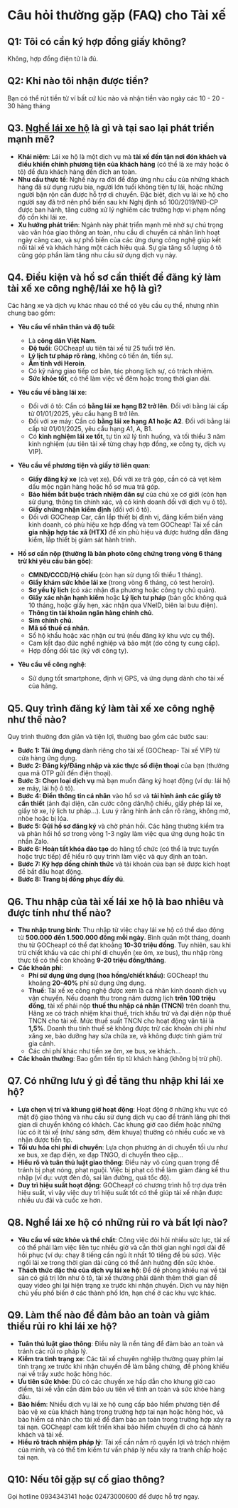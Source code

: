 # Câu hỏi thường gặp (FAQ) cho Tài xế

## Q1: Tôi có cần ký hợp đồng giấy không?
Không, hợp đồng điện tử là đủ.  

## Q2: Khi nào tôi nhận được tiền?
Bạn có thể rút tiền từ ví bất cứ lúc nào và nhận tiền vào ngày các 10 - 20 - 30 hàng tháng 

## Q3. <a href="https://gocheap.vn/about/chung-chi-hanh-nghe-lai-xe-ho-gocheap-viet-nam" target="_blank">Nghề lái xe hộ</a> là gì và tại sao lại phát triển mạnh mẽ?

*   **Khái niệm**: Lái xe hộ là một dịch vụ mà **tài xế đến tận nơi đón khách và điều khiển chính phương tiện của khách hàng** (có thể là xe máy hoặc ô tô) để đưa khách hàng đến đích an toàn.
*   **Nhu cầu thực tế**: Nghề này ra đời để đáp ứng nhu cầu của những khách hàng đã sử dụng rượu bia, người lớn tuổi không tiện tự lái, hoặc những người bận rộn cần được hỗ trợ di chuyển. Đặc biệt, dịch vụ lái xe hộ cho người say đã trở nên phổ biến sau khi Nghị định số 100/2019/NĐ-CP được ban hành, tăng cường xử lý nghiêm các trường hợp vi phạm nồng độ cồn khi lái xe.
*   **Xu hướng phát triển**: Ngành này phát triển mạnh mẽ nhờ sự chú trọng vào văn hóa giao thông an toàn, nhu cầu di chuyển cá nhân linh hoạt ngày càng cao, và sự phổ biến của các ứng dụng công nghệ giúp kết nối tài xế và khách hàng một cách hiệu quả. Sự gia tăng số lượng ô tô cũng góp phần làm tăng nhu cầu sử dụng dịch vụ này.

## Q4. Điều kiện và hồ sơ cần thiết để đăng ký làm tài xế xe công nghệ/lái xe hộ là gì?
Các hãng xe và dịch vụ khác nhau có thể có yêu cầu cụ thể, nhưng nhìn chung bao gồm:

*   **Yêu cầu về nhân thân và độ tuổi**:
    *   Là **công dân Việt Nam**.
    *   **Độ tuổi**: GOCheap! ưu tiên tài xế từ 25 tuổi trở lên. 
    *   **Lý lịch tư pháp rõ ràng**, không có tiền án, tiền sự.
    *   **Âm tính với Heroin**.
    *   Có kỹ năng giao tiếp cơ bản, tác phong lịch sự, có trách nhiệm.
    *   **Sức khỏe tốt**, có thể làm việc về đêm hoặc trong thời gian dài.

*   **Yêu cầu về bằng lái xe**:
    *   Đối với ô tô: Cần có **bằng lái xe hạng B2 trở lên**. Đối với bằng lái cấp từ 01/01/2025, yêu cầu hạng B trở lên.
    *   Đối với xe máy: Cần có **bằng lái xe hạng A1 hoặc A2**. Đối với bằng lái cấp từ 01/01/2025, yêu cầu hạng A1, A, B1.
    *   Có **kinh nghiệm lái xe tốt**, tự tin xử lý tình huống, và tối thiểu 3 năm kinh nghiệm (ưu tiên tài xế từng chạy hợp đồng, xe công ty, dịch vụ VIP).

*   **Yêu cầu về phương tiện và giấy tờ liên quan**:
    *   **Giấy đăng ký xe** (cà vẹt xe). Đối với xe trả góp, cần có cà vẹt kèm dấu mộc ngân hàng hoặc hồ sơ mua trả góp.
    *   **Bảo hiểm bắt buộc trách nhiệm dân sự** của chủ xe cơ giới (còn hạn sử dụng, thông tin chính xác, và có kinh doanh đối với dịch vụ ô tô).
    *   **Giấy chứng nhận kiểm định** (đối với ô tô).
    *   Đối với GOCheap Car, cần lắp thiết bị định vị, đăng kiểm biển vàng kinh doanh, có phù hiệu xe hợp đồng và tem GOCheap! Tài xế cần **gia nhập hợp tác xã (HTX)** để xin phù hiệu và được hướng dẫn đăng kiểm, lắp thiết bị giám sát hành trình.

*   **Hồ sơ cần nộp (thường là bản photo công chứng trong vòng 6 tháng trừ khi yêu cầu bản gốc)**:
    *   **CMND/CCCD/Hộ chiếu** (còn hạn sử dụng tối thiểu 1 tháng).
    *   **Giấy khám sức khỏe lái xe** (trong vòng 6 tháng, có test heroin).
    *   **Sơ yếu lý lịch** (có xác nhận địa phương hoặc công ty chủ quản).
    *   **Giấy xác nhận hạnh kiểm** hoặc **Lý lịch tư pháp** (bản gốc không quá 10 tháng, hoặc giấy hẹn, xác nhận qua VNeID, biên lai bưu điện).
    *   **Thông tin tài khoản ngân hàng chính chủ**.
    *   **Sim chính chủ**.
    *   **Mã số thuế cá nhân**.
    *   Sổ hộ khẩu hoặc xác nhận cư trú (nếu đăng ký khu vực cụ thể).
    *   Cam kết đạo đức nghề nghiệp và bảo mật (do công ty cung cấp).
    *   Hợp đồng đối tác (ký với công ty).

*   **Yêu cầu về công nghệ**:
    *   Sử dụng tốt smartphone, định vị GPS, và ứng dụng dành cho tài xế của hãng.

## Q5. Quy trình đăng ký làm tài xế xe công nghệ như thế nào?
Quy trình thường đơn giản và tiện lợi, thường bao gồm các bước sau:

*   **Bước 1: Tải ứng dụng** dành riêng cho tài xế (GOCheap- Tài xế VIP) từ cửa hàng ứng dụng.
*   **Bước 2: Đăng ký/Đăng nhập và xác thực số điện thoại** của bạn (thường qua mã OTP gửi đến điện thoại).
*   **Bước 3: Chọn loại dịch vụ** mà bạn muốn đăng ký hoạt động (ví dụ: lái hộ xe máy, lái hộ ô tô).
*   **Bước 4: Điền thông tin cá nhân** vào hồ sơ và **tải hình ảnh các giấy tờ cần thiết** (ảnh đại diện, căn cước công dân/hộ chiếu, giấy phép lái xe, giấy tờ xe, lý lịch tư pháp...). Lưu ý rằng hình ảnh cần rõ ràng, không mờ, nhòe hoặc bị lóa.
*   **Bước 5: Gửi hồ sơ đăng ký** và chờ phản hồi. Các hãng thường kiểm tra và phản hồi hồ sơ trong vòng 1-3 ngày làm việc qua ứng dụng hoặc tin nhắn Zalo.
*   **Bước 6: Hoàn tất khóa đào tạo** do hãng tổ chức (có thể là trực tuyến hoặc trực tiếp) để hiểu rõ quy trình làm việc và quy định an toàn.
*   **Bước 7: Ký hợp đồng chính thức** và tài khoản của bạn sẽ được kích hoạt để bắt đầu hoạt động.
*   **Bước 8: Trang bị đồng phục đầy đủ**.

## Q6. Thu nhập của tài xế lái xe hộ là bao nhiêu và được tính như thế nào?

*   **Thu nhập trung bình**: Thu nhập từ việc chạy lái xe hộ có thể dao động từ **500.000 đến 1.500.000 đồng mỗi ngày**. Bình quân một tháng, doanh thu từ GOCheap! có thể đạt khoảng **10-30 triệu đồng**. Tuy nhiên, sau khi trừ chiết khấu và các chi phí di chuyển (xe ôm, xe bus), thu nhập ròng thực tế có thể còn khoảng **9-20 triệu đồng/tháng**. 
*   **Các khoản phí**:
    *   **Phí sử dụng ứng dụng (hoa hồng/chiết khấu)**: GOCheap! thu khoảng **20-40%** phí sử dụng ứng dụng. 
    *   **Thuế**: Tài xế xe công nghệ được xem là cá nhân kinh doanh dịch vụ vận chuyển. Nếu doanh thu trong năm dương lịch **trên 100 triệu đồng**, tài xế phải nộp **thuế thu nhập cá nhân (TNCN)** trên doanh thu. Hãng xe có trách nhiệm khai thuế, trích khấu trừ và đại diện nộp thuế TNCN cho tài xế. Mức thuế suất TNCN cho hoạt động vận tải là **1,5%**. Doanh thu tính thuế sẽ không được trừ các khoản chi phí như xăng xe, bảo dưỡng hay sửa chữa xe, và không được tính giảm trừ gia cảnh.
    *   Các chi phí khác như tiền xe ôm, xe bus, xe khách...
*   **Các khoản thưởng**: Bao gồm tiền tip từ khách hàng (không bị trừ phí). 

## Q7. Có những lưu ý gì để tăng thu nhập khi lái xe hộ?

*   **Lựa chọn vị trí và khung giờ hoạt động**: Hoạt động ở những khu vực có mật độ giao thông và nhu cầu sử dụng dịch vụ cao để tránh lãng phí thời gian di chuyển không có khách. Các khung giờ cao điểm hoặc những lúc có ít tài xế (như sáng sớm, đêm khuya) thường có nhiều cuốc xe và nhận được tiền tip.
*   **Tối ưu hóa chi phí di chuyển**: Lựa chọn phương án di chuyển tối ưu như xe bus, xe đạp điện, xe đạp TNGO, di chuyển theo cặp...
*   **Hiểu rõ và tuân thủ luật giao thông**: Điều này vô cùng quan trọng để tránh bị phạt nóng, phạt nguội. Việc bị phạt có thể làm giảm đáng kể thu nhập (ví dụ: vượt đèn đỏ, sai làn đường, quá tốc độ).
*   **Duy trì hiệu suất hoạt động**: GOCheap! có chương trình hỗ trợ dựa trên hiệu suất, vì vậy việc duy trì hiệu suất tốt có thể giúp tài xế nhận được nhiều ưu đãi và cuốc xe hơn.

## Q8. Nghề lái xe hộ có những rủi ro và bất lợi nào?

*   **Yêu cầu về sức khỏe và thể chất**: Công việc đòi hỏi nhiều sức lực, tài xế có thể phải làm việc liên tục nhiều giờ và cần thời gian nghỉ ngơi dài để hồi phục (ví dụ: chạy 8 tiếng cần ngủ ít nhất 10 tiếng để bù sức). Việc ngồi lái xe trong thời gian dài cũng có thể ảnh hưởng đến sức khỏe.
*   **Thách thức đặc thù của dịch vụ lái xe hộ**: Để đề phòng khiếu nại về tài sản có giá trị lớn như ô tô, tài xế thường phải dành thêm thời gian để quay video ghi lại hiện trạng xe trước khi nhận chuyến. Dịch vụ này hiện chủ yếu phổ biến ở các thành phố lớn, hạn chế ở các khu vực khác.

## Q9. Làm thế nào để đảm bảo an toàn và giảm thiểu rủi ro khi lái xe hộ?

*   **Tuân thủ luật giao thông**: Điều này là nền tảng để đảm bảo an toàn và tránh các rủi ro pháp lý.
*   **Kiểm tra tình trạng xe**: Các tài xế chuyên nghiệp thường quay phim lại tình trạng xe trước khi nhận chuyến để làm bằng chứng, đề phòng khiếu nại về trầy xước hoặc hỏng hóc.
*   **Ưu tiên sức khỏe**: Dù có các chuyến xe hấp dẫn cho khung giờ cao điểm, tài xế vẫn cần đảm bảo ưu tiên về tính an toàn và sức khỏe hàng đầu.
*   **Bảo hiểm**: Nhiều dịch vụ lái xe hộ cung cấp bảo hiểm phương tiện để bảo vệ xe của khách hàng trong trường hợp tai nạn hoặc hỏng hóc, và bảo hiểm cá nhân cho tài xế để đảm bảo an toàn trong trường hợp xảy ra tai nạn. GOCheap! cam kết triển khai bảo hiểm chuyến đi cho cả hành khách và tài xế.
*   **Hiểu rõ trách nhiệm pháp lý**: Tài xế cần nắm rõ quyền lợi và trách nhiệm của mình, và có thể tìm kiếm tư vấn pháp lý nếu xảy ra tranh chấp hoặc tai nạn.

## Q10: Nếu tôi gặp sự cố giao thông?
Gọi hotline 0934343141 hoặc 02473000600 để được hỗ trợ ngay.  
